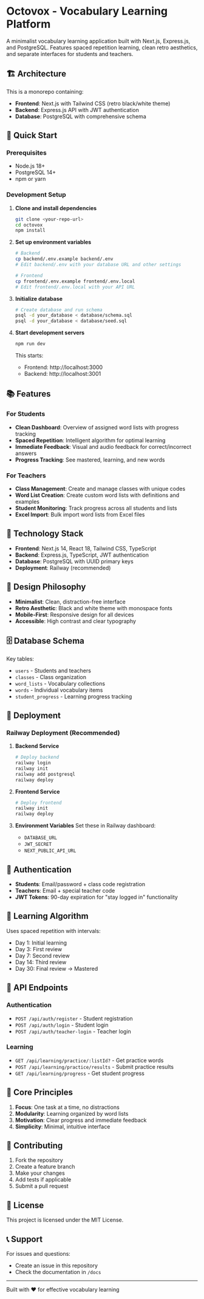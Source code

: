# Octovox - Vocabulary Learning Platform

A minimalist vocabulary learning application built with Next.js, Express.js, and PostgreSQL. Features spaced repetition learning, clean retro aesthetics, and separate interfaces for students and teachers.

## 🏗️ Architecture

This is a monorepo containing:
- **Frontend**: Next.js with Tailwind CSS (retro black/white theme)
- **Backend**: Express.js API with JWT authentication
- **Database**: PostgreSQL with comprehensive schema

## 🚀 Quick Start

### Prerequisites
- Node.js 18+
- PostgreSQL 14+
- npm or yarn

### Development Setup

1. **Clone and install dependencies**
   ```bash
   git clone <your-repo-url>
   cd octovox
   npm install
   ```

2. **Set up environment variables**
   ```bash
   # Backend
   cp backend/.env.example backend/.env
   # Edit backend/.env with your database URL and other settings

   # Frontend
   cp frontend/.env.example frontend/.env.local
   # Edit frontend/.env.local with your API URL
   ```

3. **Initialize database**
   ```bash
   # Create database and run schema
   psql -d your_database < database/schema.sql
   psql -d your_database < database/seed.sql
   ```

4. **Start development servers**
   ```bash
   npm run dev
   ```

   This starts:
   - Frontend: http://localhost:3000
   - Backend: http://localhost:3001

## 📚 Features

### For Students
- **Clean Dashboard**: Overview of assigned word lists with progress tracking
- **Spaced Repetition**: Intelligent algorithm for optimal learning
- **Immediate Feedback**: Visual and audio feedback for correct/incorrect answers
- **Progress Tracking**: See mastered, learning, and new words

### For Teachers
- **Class Management**: Create and manage classes with unique codes
- **Word List Creation**: Create custom word lists with definitions and examples
- **Student Monitoring**: Track progress across all students and lists
- **Excel Import**: Bulk import word lists from Excel files

## 🔧 Technology Stack

- **Frontend**: Next.js 14, React 18, Tailwind CSS, TypeScript
- **Backend**: Express.js, TypeScript, JWT authentication
- **Database**: PostgreSQL with UUID primary keys
- **Deployment**: Railway (recommended)

## 🎨 Design Philosophy

- **Minimalist**: Clean, distraction-free interface
- **Retro Aesthetic**: Black and white theme with monospace fonts
- **Mobile-First**: Responsive design for all devices
- **Accessible**: High contrast and clear typography

## 🗄️ Database Schema

Key tables:
- `users` - Students and teachers
- `classes` - Class organization
- `word_lists` - Vocabulary collections
- `words` - Individual vocabulary items
- `student_progress` - Learning progress tracking

## 🚀 Deployment

### Railway Deployment (Recommended)

1. **Backend Service**
   ```bash
   # Deploy backend
   railway login
   railway init
   railway add postgresql
   railway deploy
   ```

2. **Frontend Service**
   ```bash
   # Deploy frontend
   railway init
   railway deploy
   ```

3. **Environment Variables**
   Set these in Railway dashboard:
   - `DATABASE_URL`
   - `JWT_SECRET`
   - `NEXT_PUBLIC_API_URL`

## 🔐 Authentication

- **Students**: Email/password + class code registration
- **Teachers**: Email + special teacher code
- **JWT Tokens**: 90-day expiration for "stay logged in" functionality

## 🧠 Learning Algorithm

Uses spaced repetition with intervals:
- Day 1: Initial learning
- Day 3: First review
- Day 7: Second review
- Day 14: Third review
- Day 30: Final review → Mastered

## 📱 API Endpoints

### Authentication
- `POST /api/auth/register` - Student registration
- `POST /api/auth/login` - Student login
- `POST /api/auth/teacher-login` - Teacher login

### Learning
- `GET /api/learning/practice/:listId?` - Get practice words
- `POST /api/learning/practice/results` - Submit practice results
- `GET /api/learning/progress` - Get student progress

## 🎯 Core Principles

1. **Focus**: One task at a time, no distractions
2. **Modularity**: Learning organized by word lists
3. **Motivation**: Clear progress and immediate feedback
4. **Simplicity**: Minimal, intuitive interface

## 🤝 Contributing

1. Fork the repository
2. Create a feature branch
3. Make your changes
4. Add tests if applicable
5. Submit a pull request

## 📄 License

This project is licensed under the MIT License.

## 📞 Support

For issues and questions:
- Create an issue in this repository
- Check the documentation in `/docs`

---

Built with ❤️ for effective vocabulary learning